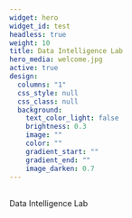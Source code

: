 ```yaml
---
widget: hero
widget_id: test
headless: true
weight: 10
title: Data Intelligence Lab
hero_media: welcome.jpg
active: true
design:
  columns: "1"
  css_style: null
  css_class: null
  background:
    text_color_light: false
    brightness: 0.3
    image: ""
    color: ""
    gradient_start: ""
    gradient_end: ""
    image_darken: 0.7
---
```

<br>
Data Intelligence Lab<br>
